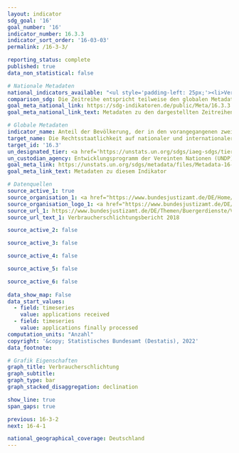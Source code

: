```yaml
---
layout: indicator    
sdg_goal: '16'    
goal_number: '16'    
indicator_number: 16.3.3    
indicator_sort_order: '16-03-03'    
permalink: /16-3-3/    

reporting_status: complete    
published: true    
data_non_statistical: false    

# Nationale Metadaten    
national_indicators_available: "<ul style='padding-left: 25px;'><li>Verbraucherschlichtung</li> <li> Eingegangene Anträge</li> <li> Abschließend bearbeitete Anträge</li></ul>"    
comparison_sdg: Die Zeitreihe entspricht teilweise den globalen Metadaten.    
goal_meta_national_link: https://sdg-indikatoren.de/public/Meta/16.3.3.pdf
goal_meta_national_link_text: Metadaten zu den dargestellten Zeitreihen    

# Globale Metadaten    
indicator_name: Anteil der Bevölkerung, der in den vorangegangenen zwei Jahren eine Streitigkeit durchlebt und einen formellen oder informellen Streitbeilegungsmechanismus in Anspruch genommen hat, nach Art des Mechanismus    
target_name: Die Rechtsstaatlichkeit auf nationaler und internationaler Ebene fördern und den gleichberechtigten Zugang aller zur Justiz gewährleisten    
target_id: '16.3'    
un_designated_tier: <a href='https://unstats.un.org/sdgs/iaeg-sdgs/tier-classification/' title='Klicken Sie hier um weitere Informationen zur UN-Tier-Klassifikation zu erhalten.'  target='_blank'>Tier II</a>    
un_custodian_agency: Entwicklungsprogramm der Vereinten Nationen (UNDP)<br>Organisation für wirtschaftliche Zusammenarbeit und Entwicklung (OECD)<br>Büro der Vereinten Nationen für Drogen- und Verbrechensbekämpfung (UNODC)    
goal_meta_link: https://unstats.un.org/sdgs/metadata/files/Metadata-16-03-03.pdf    
goal_meta_link_text: Metadaten zu diesem Indikator        

# Datenquellen
source_active_1: true
source_organisation_1: <a href="https://www.bundesjustizamt.de/DE/Home/homepage_node.html"> Bundesamt für Justiz (BfJ) </a>
source_organisation_logo_1: <a href="https://www.bundesjustizamt.de/DE/Home/homepage_node.html"><img src="https://g205sdgs.github.io/sdg-indicators/public/OrgImgDe/bafj.png" alt="Logo bafj" style="height:60px; width:148px"/></a>
source_url_1: https://www.bundesjustizamt.de/DE/Themen/Buergerdienste/Verbraucherstreitbeilegung/Verbraucherschlichtungsbericht/Verbraucherschlichtungsbericht_node.html;jsessionid=BE0C36F83711B2CF293422CAB9EE625F.1_cid383
source_url_text_1: Verbraucherschlichtungsbericht 2018

source_active_2: false

source_active_3: false

source_active_4: false

source_active_5: false

source_active_6: false
    
data_show_map: False    
data_start_values: 
  - field: timeseries
    value: applications received
  - field: timeseries
    value: applications finally processed    
computation_units: "Anzahl"    
copyright: '&copy; Statistisches Bundesamt (Destatis), 2022'    
data_footnote:     

# Grafik Eigenschaften    
graph_title: Verbraucherschlichtung
graph_subtitle:     
graph_type: bar
graph_stacked_disaggregation: declination    

show_line: true
span_gaps: true    

previous: 16-3-2    
next: 16-4-1    

national_geographical_coverage: Deutschland    
---
```


<span></span>
